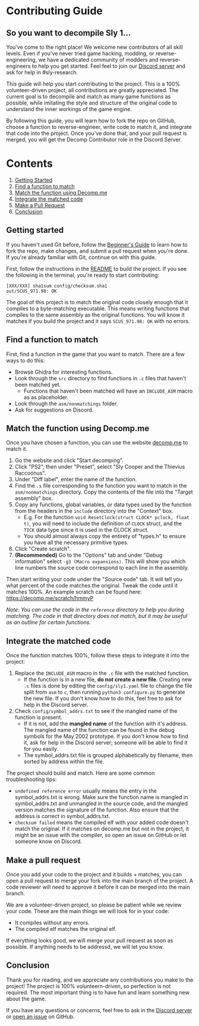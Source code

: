 # Contributing Guide

## So you want to decompile Sly 1...

You've come to the right place! We welcome new contributors of all skill levels. Even if you've never tried game hacking, modding, or reverse-engineering, we have a dedicated community of modders and reverse-engineers to help you get started. Feel feel to join our [Discord server](https://discord.gg/2GSXcEzPJA) and ask for help in #sly-research.

This guide will help you start contributing to the project. This is a 100% volunteer-driven project, all contributions are greatly appreciated. The current goal is to decompile and match as many game functions as possible, while imitating the style and structure of the original code to understand the inner workings of the game engine.

By following this guide, you will learn how to fork the repo on GitHub, choose a function to reverse-engineer, write code to match it, and integrate that code into the project. Once you've done that, and your pull request is merged, you will get the Decomp Contributor role in the Discord Server.

# Contents

1. [Getting Started](#getting-started)
2. [Find a function to match](#find-a-function-to-match)
3. [Match the function using Decomp.me](#match-the-function-using-decompme)
4. [Integrate the matched code](#integrate-the-matched-code)
5. [Make a Pull Request](#make-a-pull-request)
5. [Conclusion](#conclusion)


## Getting started

If you haven't used Git before, follow the [Beginner's Guide](/docs/BEGINNERSGUIDE.md) to learn how to fork the repo, make changes, and submit a pull request when you're done. If you're already familiar with Git, continue on with this guide.

First, follow the instructions in the [README](/README.md) to build the project. If you see the following in the terminal, you're ready to start contributing:

```
[XXX/XXX] sha1sum config/checksum.sha1
out/SCUS_971.98: OK
```

The goal of this project is to match the original code closely enough that it compiles to a byte-matching executable. This means writing functions that compiles to the same assembly as the original functions. You will know it matches if you build the project and it says `SCUS_971.98: OK` with no errors.

## Find a function to match

First, find a function in the game that you want to match. There are a few ways to do this:
* Browse Ghidra for interesting functions.
* Look through the `src` directory to find functions in `.c` files that haven't been matched yet.
  * Functions that haven't been matched will have an `INCLUDE_ASM` macro as as placeholder.
* Look through the `asm/nonmatchings` folder.
* Ask for suggestions on Discord.

## Match the function using Decomp.me

Once you have chosen a function, you can use the website [decomp.me](https://decomp.me/) to match it.
1. Go the website and click "Start decomping".
2. Click "PS2", then under "Preset", select "Sly Cooper and the Thievius Raccoonus".
3. Under "Diff label", enter the name of the function.
4. Find the `.s` file corresponding to the function you want to match in the `asm/nonmatchings` directory. Copy the contents of the file into the "Target assembly" box.
5. Copy any functions, global variables, or data types used by the function from the headers in the `include` directory into the "Context" box.
   * E.g. For the function `void ResetClock(struct CLOCK* pclock, float t)`, you will need to include the definition of `CLOCK` struct, and the `TICK` data type since it is used in the CLOCK struct.
   * You should almost always copy the entirety of "types.h" to ensure you have all the necessary primitive types.
6. Click "Create scratch".
7. **(Recommended)** Go to the "Options" tab and under "Debug information" select `-g3 (Macro expansions)`. This will show you which line numbers the source code correspond to each line in the assembly.

Then start writing your code under the "Source code" tab. It will tell you what percent of the code matches the original. Tweak the code until it matches 100%. An example scratch can be found here: https://decomp.me/scratch/hmmyP

*Note: You can use the code in the `reference` directory to help you during matching. The code in that directory does not match, but it may be useful as an outline for certain functions.*

## Integrate the matched code

Once the function matches 100%, follow these steps to integrate it into the project:
1. Replace the `INCLUDE_ASM` macro in the `.c` file with the matched function.
   * If the function is in a new file, **do not create a new file**. Creating new `.c` files is done by editing the `config/sly1.yaml` file to change the file split from `asm` to `c`, then running `python3 configure.py` to generate the new file. If you don't know how to do this, feel free to ask for help in the Discord server.
2. Check `config/symbol_addrs.txt` to see if the mangled name of the function is present.
   * If it is not, add the **mangled name** of the function with it's address. The mangled name of the function can be found in the debug symbols for the May 2002 prototype. If you don't know how to find it, ask for help in the Discord server; someone will be able to find it for you easily.
   * The symbol_addrs.txt file is grouped alphabetically by filename, then sorted by address within the file.

The project should build and match. Here are some common troubleshooting tips:
* `undefined reference error` usually means the entry in the symbol_addrs.txt is wrong. Make sure the function name is mangled in symbol_addrs.txt and unmangled in the source code, and the mangled version matches the signature of the function. Also ensure that the address is correct in symbol_addrs.txt.
* `checksum failed` means the compiled elf with your added code doesn't match the original. If it matches on decomp.me but not in the project, it might be an issue with the compiler, so open an issue on GitHub or let someone know on Discord.

<!--### CodeMatcher

You can use [CodeMatcher](https://github.com/felinis/CodeMatcher) to help match your code against the original code. It can compile and match the entire source tree or just one file at a time. Matching against the release elf is not fully set up yet, so for now we are matching against the [May 19 2002 prototype](https://hiddenpalace.org/Sly_Cooper_and_the_Thievius_Raccoonus_(May_19,_2002_prototype)). For instructions on using CodeMatcher, see the [Code Matching Guide](/tools/codematcher/README.md).

If you are adding new code, it is strongly recommended that you run CodeMatcher before submitting a pull request. We will accept pull requests that don't match as long as the code is clean and readable, but in the future we may require that your code matches before merging it into the main branch.-->


## Make a pull request

Once you add your code to the project and it builds + matches, you can open a pull request to merge your fork into the main branch of the project. A code reviewer will need to approve it before it can be merged into the main branch.

We are a volunteer-driven project, so please be patient while we review your code. These are the main things we will look for in your code:
* It compiles without any errors.
* The compiled elf matches the original elf.

If everything looks good, we will merge your pull request as soon as possible. If anything needs to be addressd, we will let you know.


## Conclusion

Thank you for reading, and we appreciate any contributions you make to the project! The project is 100% volunteern-driven, so perfection is not required. The most important thing is to have fun and learn something new about the game.

If you have any questions or concerns, feel free to ask in the [Discord server](https://discord.gg/2Y8b8Z2) or [open an issue](https://github.com/TheOnlyZac/sly1/issues/new) on GitHub.
